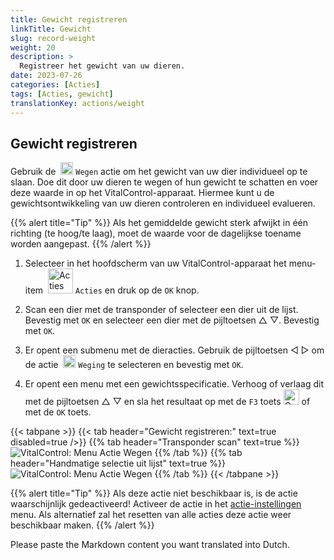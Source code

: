 ```yaml
---
title: Gewicht registreren
linkTitle: Gewicht
slug: record-weight
weight: 20
description: >
  Registreer het gewicht van uw dieren.
date: 2023-07-26
categories: [Acties]
tags: [Acties, gewicht]
translationKey: actions/weight
---
```


## Gewicht registreren
Gebruik de &nbsp;<img src="/icons/actions/weight.svg" width="20" align="bottom" alt="Wegen" /> `Wegen` actie om het gewicht van uw dier individueel op te slaan. Doe dit door uw dieren te wegen of hun gewicht te schatten en voer deze waarde in op het VitalControl-apparaat. Hiermee kunt u de gewichtsontwikkeling van uw dieren controleren en individueel evalueren.

{{% alert title="Tip" %}}
Als het gemiddelde gewicht sterk afwijkt in één richting (te hoog/te laag), moet de waarde voor de dagelijkse toename worden aangepast.
{{% /alert %}}

1. Selecteer in het hoofdscherm van uw VitalControl-apparaat het menu-item &nbsp;<img src="/icons/actions.svg" width="40" align="bottom" alt="Acties" /> `Acties` en druk op de `OK` knop.

2. Scan een dier met de transponder of selecteer een dier uit de lijst. Bevestig met `OK` en selecteer een dier met de pijltoetsen △ ▽. Bevestig met `OK`.

3. Er opent een submenu met de dieracties. Gebruik de pijltoetsen ◁ ▷ om de actie &nbsp;<img src="/icons/actions/weight.svg" width="20" align="bottom" alt="Wegen" /> `Weging` te selecteren en bevestig met `OK`.

4. Er opent een menu met een gewichtsspecificatie. Verhoog of verlaag dit met de pijltoetsen △ ▽ en sla het resultaat op met de `F3` toets <img src="/icons/footer/save.svg" width="25" align="bottom" alt="Opslaan" /> of met de `OK` toets.

{{< tabpane >}}
{{< tab header="Gewicht registreren:" text=true disabled=true />}}
{{% tab header="Transponder scan" text=true %}}
  ![VitalControl: Menu Actie Wegen](../images/weighing-scan.png "Wegen")
{{% /tab %}}
{{% tab header="Handmatige selectie uit lijst" text=true %}}
  ![VitalControl: Menu Actie Wegen](../images/weighing.png "Wegen")
{{% /tab %}}
{{< /tabpane >}}

{{% alert title="Tip" %}}
Als deze actie niet beschikbaar is, is de actie waarschijnlijk gedeactiveerd! Activeer de actie in het [actie-instellingen](/nl/docs/acties/setting/) menu. Als alternatief zal het resetten van alle acties deze actie weer beschikbaar maken.
{{% /alert %}}

Please paste the Markdown content you want translated into Dutch.
